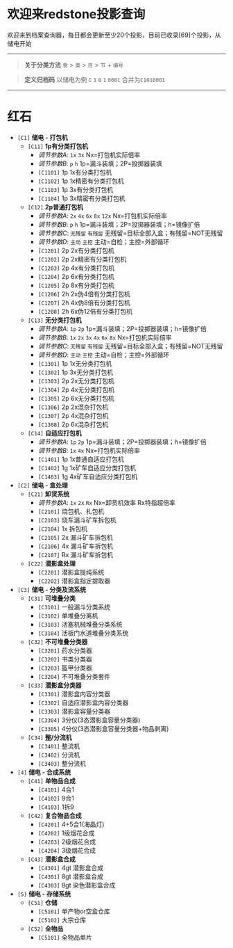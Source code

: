 # 欢迎来redstone投影查询

欢迎来到档案查询器，每日都会更新至少20个投影，目前已收录[69]个投影，从储电开始  

---

> **关于分类方法** `章` > `类` >  `目` > `节` + `编号`  

> **定义归档码** 以储电为例 `C` `1` `0` `1` `0001` 合并为`C1010001`

---

# 红石
 
* ` [C1] ` **储电 - 打包机**
    * ` [C11] ` **1p有分类打包机**
        - *调节参数A*: `1x` `3x` Nx=打包机实际倍率
        - *调节参数B*: `p` `h` 1p=漏斗装填；2P=投掷器装填
        - ` [C1101] ` 1p 1x有分类打包机
        - ` [C1102] ` 1p 1x精密有分类打包机
        - ` [C1103] ` 1p 3x有分类打包机
        - ` [C1104] ` 1p 3x精密有分类打包机
    * ` [C12] ` **2p普通打包机**
        - *调节参数A*: `2x` `4x` `6x` `8x` `12x` Nx=打包机实际倍率
        - *调节参数B*: `p` `h` 1p=漏斗装填；2P=投掷器装填；h=镜像扩倍
        - *调节参数C*: `无残留` `有残留` 无残留=目标全部入盒；有残留=NOT无残留
        - *调节参数D*: `主动` `主控` 主动=自检；主控=外部循环
        - ` [C1201] ` 2p 2x有分类打包机
        - ` [C1202] ` 2p 2x精密有分类打包机
        - ` [C1203] ` 2p 4x有分类打包机
        - ` [C1204] ` 2p 6x有分类打包机
        - ` [C1205] ` 2p 8x有分类打包机
        - ` [C1206] ` 2h 2x伪4倍有分类打包机
        - ` [C1207] ` 2h 4x伪8倍有分类打包机
        - ` [C1208] ` 2h 6x伪12倍有分类打包机
    * ` [C13] ` **无分类打包机**
        - *调节参数A*: `1p` `2p` 1p=漏斗装填；2P=投掷器装填；h=镜像扩倍
        - *调节参数B*: `1x` `2x` `3x` `4x` `6x` `8x` Nx=打包机实际倍率
        - *调节参数C*: `无残留` `有残留` 无残留=目标全部入盒；有残留=NOT无残留
        - *调节参数D*: `主动` `主控` 主动=自检；主控=外部循环
        - ` [C1301] ` 1p 1x无分类打包机
        - ` [C1302] ` 1p 3x无分类打包机
        - ` [C1303] ` 2p 2x无分类打包机
        - ` [C1304] ` 2p 4x无分类打包机
        - ` [C1305] ` 2p 6x无分类打包机
        - ` [C1306] ` 2p 2x混杂打包机
        - ` [C1307] ` 2p 4x混杂打包机
        - ` [C1308] ` 2p 6x混杂打包机
    * ` [C14] ` **自适应打包机** 
        - *调节参数A*: `1p` `2p` 1p=漏斗装填；2P=投掷器装填；h=镜像扩倍
        - *调节参数B*: `1x` `4x` Nx=打包机实际倍率
        - ` [C1401] ` 1p 1x普通自适应打包机
        - ` [C1402] ` 1g 1x矿车自适应分类打包机
        - ` [C1403] ` 1g 4x矿车自适应分类打包机
* ` [C2] ` **储电 - 盒处理**
    * ` [C21] ` **卸货系统**
        - *调节参数A*: `1x` `2x` `Rx` Nx=卸货机效率 Rx特指超倍率
        - ` [C2101] ` 烧包机、扎包机
        - ` [C2103] ` 烧车漏斗矿车拆包机
        - ` [C2104] ` 1x 拆包机
        - ` [C2105] ` 2x 漏斗矿车拆包机
        - ` [C2106] ` 4x 漏斗矿车拆包机
        - ` [C2107] ` Rx 漏斗矿车拆包机
    * ` [C22] ` **潜影盒处理**
        - ` [C2201] ` 潜影盒提纯系统
        - ` [C2202] ` 潜影盒指定提取器
* ` [C3] ` **储电 - 分类及流系统**
    * ` [C31] ` **可堆叠分类**
        - ` [C3101] ` 一般漏斗分类系统
        - ` [C3102] ` 单堆叠分离机
        - ` [C3103] ` 活塞机械堆叠分类系统
        - ` [C3104] ` 活板门水道堆叠分类系统
    * ` [C32] ` **不可堆叠分类器**
        - ` [C3201] ` 药水分类器
        - ` [C3202] ` 书类分类器
        - ` [C3203] ` 盔甲分类器
        - ` [C3204] ` 不可堆叠分类套件
    * ` [C33] ` **潜影盒分类器**
        - ` [C3301] ` 潜影盒内容分类器
        - ` [C3302] ` 自适应潜影盒内容分类器
        - ` [C3303] ` 潜影盒容量分类器
        - ` [C3304] ` 3分仪(3态潜影盒容量分类器)
        - ` [C3305] ` 4分仪(3态潜影盒容量分类器+物品剥离)
    * ` [C34] ` **整/分流机**
        - ` [C3401] ` 整流机
        - ` [C3402] ` 分流机
        - ` [C3403] ` 整分流机
* ` [4] ` **储电 - 合成系统**
    * ` [C41] ` **单物品合成**
        - ` [C4101] ` 4合1
        - ` [C4102] ` 9合1
        - ` [C4103] ` 1拆9
    * ` [C42] ` **复合物品合成**
        - ` [C4201] ` 4+5合1(海晶灯)
        - ` [C4202] ` 1级烟花合成
        - ` [C4203] ` 2级烟花合成
        - ` [C4204] ` 3级烟花合成
    * ` [C43] ` **潜影盒合成**
        - ` [C4301] ` 4gt 潜影盒合成
        - ` [C4301] ` 8gt 潜影盒合成
        - ` [C4303] ` 8gt 染色潜影盒合成
* ` [5] ` **储电 - 存储系统**
    * ` [C51] ` **仓储**
        - ` [C5101] ` 单产物or空盒仓库
        - ` [C5102] ` 大宗仓库
    * ` [C52] ` **全物品**
        - ` [C5101] ` 全物品单片